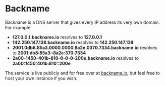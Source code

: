 # Backname

Backname is a DNS server that gives every IP address its very own domain.  
For example:

- **127.0.0.1.backname.io** resolves to **127.0.0.1**
- **142.250.147.138.backname.io** resolves to **142.250.147.138**
- **2001.0db8.85a3.0000.0000.8a2e.0370.7334.backname.io** resolves to **2001:db8:85a3::8a2e:370:7334**
- **2a00-1450-401b-810-0-0-0-200e.backname.io** resolves to **2a00:1450:401b:810::200e**

The service is live publicly and for free over at [backname.io](https://backname.io), but feel free to host your own instance if you wish.
